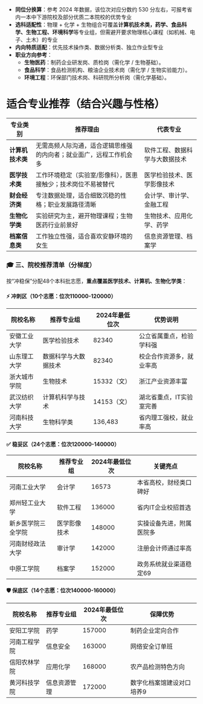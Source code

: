 - **同位分换算**：参考 2024 年数据，该位次对应分数约 530 分左右，可报考省内一本中下游院校及部分优质二本院校的优势专业
- **选科适配性**：物理 + 化学 + 生物组合可覆盖**计算机技术类，药学、食品科学、生物工程、环境科学**等专业组，但需避开要求物理核心课程（如机械、电子、土木）的专业
- **内向特质适配**：优先技术操作类、数据分析类、独立作业型专业
- **职业方向参考**：
    - **生物医药**：制药企业研发岗、质检岗（需化学 / 生物基础）。
    - **食品科学**：食品检测机构、粮油企业技术岗（需化学 / 生物实验能力）。
    - **环境工程**：环保部门技术岗、科研院所分析岗（需化学基础）。

# 适合专业推荐（结合兴趣与性格）
| **专业类别**   | **推荐理由**                          | **代表专业**        |
| ---------- | --------------------------------- | --------------- |
| **计算机技术类** | 无需高频人际沟通，适合逻辑思维强的内向者；就业面广，远程工作机会多 | 软件工程、数据科学与大数据技术 |
| **医学技术类**  | 工作环境稳定（实验室/影像科），医患接触少；技术岗位不易被替代   | 医学检验技术、医学影像技术   |
| **财会经济类**  | 专注数据处理，适合细致沉稳的性格；职业发展路径清晰         | 会计学、审计学、金融工程    |
| **生物化学类**  | 实验研究为主，避开物理课程；生物医药行业前景好           | 生物技术、应用化学、药学    |
| **档案信息类**  | 工作独立性强，适合喜欢安静环境的女生                | 信息资源管理、档案学      |

### 🎓 **三、院校推荐清单（分梯度）**

按“冲稳保”分配48个本科批志愿，**重点覆盖医学技术、计算机、生物化学类**：

#### ⚡ **冲刺区（10个志愿：位次110000-120000）**

| 院校名称     | 推荐专业组      | 2024年最低位次 | 优势说明          |
| -------- | ---------- | --------- | ------------- |
| 安徽工业大学   | 医学检验技术     | 82340     | 公立省属重点，检验学科强  |
| 山东理工大学   | 数据科学与大数据技术 | 82340     | 校企合作资源多，就业率高  |
| 浙大城市学院   | 生物技术       | 15332（文）  | 浙江产业资源丰富      |
| 武汉纺织大学   | 计算机科学与技术   | 14153（文）  | 湖北省重点，IT实验室完善 |
| 河南科技大学   | 生物科学类      | 136,483   | 省内理工强校，就业率高   |

#### ✅ **稳妥区（24个志愿：位次120000-140000）**

|院校名称|推荐专业组|2024年最低位次|关键亮点|
|---|---|---|---|
|河南工业大学|会计学|16573|本省高校，财经类口碑好|
|郑州轻工业大学|软件工程|136000|省内IT企业校招首选|
|新乡医学院三全学院|医学影像技术|148000|实操设备先进，附属医院多|
|河南财经政法大学|审计学|142000|注册会计师通过率高|
|中原工学院|档案学|152000|政务系统就业渠道稳定69|

#### 🛡️ **保底区（14个志愿：位次140000-160000）**

|院校名称|推荐专业组|2024年最低位次|保障优势|
|---|---|---|---|
|安阳工学院|药学|157000|制药企业定向合作|
|河南工程学院|信息安全|163000|网络安全订单班|
|信阳农林学院|应用化学|168000|农产品检测特色方向|
|黄河科技学院|信息资源管理|172000|数字化档案馆建设对口培养9|

